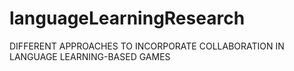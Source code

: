 # languageLearningResearch
DIFFERENT APPROACHES TO INCORPORATE COLLABORATION IN LANGUAGE LEARNING-BASED GAMES
